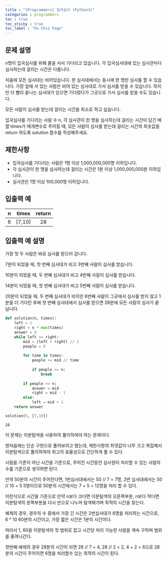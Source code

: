 ```yaml
---
title : "[Programmers] 입국심사 (Python3)"
categories : programmers
toc : true
toc_sticky : true
toc_label : "On this Page"
---
```



## 문제 설명
n명이 입국심사를 위해 줄을 서서 기다리고 있습니다. 각 입국심사대에 있는 심사관마다 심사하는데 걸리는 시간은 다릅니다.

처음에 모든 심사대는 비어있습니다. 한 심사대에서는 동시에 한 명만 심사를 할 수 있습니다. 가장 앞에 서 있는 사람은 비어 있는 심사대로 가서 심사를 받을 수 있습니다. 하지만 더 빨리 끝나는 심사대가 있으면 기다렸다가 그곳으로 가서 심사를 받을 수도 있습니다.

모든 사람이 심사를 받는데 걸리는 시간을 최소로 하고 싶습니다.

입국심사를 기다리는 사람 수 n, 각 심사관이 한 명을 심사하는데 걸리는 시간이 담긴 배열 times가 매개변수로 주어질 때, 모든 사람이 심사를 받는데 걸리는 시간의 최솟값을 return 하도록 solution 함수를 작성해주세요.


## 제한사항
* 입국심사를 기다리는 사람은 1명 이상 1,000,000,000명 이하입니다.
* 각 심사관이 한 명을 심사하는데 걸리는 시간은 1분 이상 1,000,000,000분 이하입니다.
* 심사관은 1명 이상 100,000명 이하입니다.


## 입출력 예

|n|times|return|
|:---:|:---:|:---:|
|6|[7,10]|28|

## 입출력 예 설명
가장 첫 두 사람은 바로 심사를 받으러 갑니다.

7분이 되었을 때, 첫 번째 심사대가 비고 3번째 사람이 심사를 받습니다.

10분이 되었을 때, 두 번째 심사대가 비고 4번째 사람이 심사를 받습니다.

14분이 되었을 때, 첫 번째 심사대가 비고 5번째 사람이 심사를 받습니다.

20분이 되었을 때, 두 번째 심사대가 비지만 6번째 사람이 그곳에서 심사를 받지 않고 1분을 더 기다린 후에 첫 번째 심사대에서 심사를 받으면 28분에 모든 사람의 심사가 끝납니다.


```python
def solution(n, times):
    left = 1
    right = n * max(times)
    answer = 0
    while left <= right:
        mid = (left + right) // 2
        people = 0
        
        for time in times:
            people += mid // time
            
            if people >= n:
                break
        
        if people >= n:
            answer = mid
            right = mid - 1
        else:
            left = mid + 1
    return answer
```


```python
solution(6, [7,10])
```




    28



이 문제는 이분탐색을 사용하여 풀이하여야 하는 문제이다.

맨처음에는 단순 구현으로 풀어보려고 했는데, 제한사항의 최댓값이 너무 크고 복잡해서 이분탐색으로 풀이하여야 최고의 효율성으로 간단하게 풀 수 있다.

사람을 기준이 아닌 시간을 기준으로, 주어진 시간동안 심사원이 처리할 수 있는 사람의 수를 기준으로 생각하면 된다. 

만약 50분의 시간이 주어진다면, 1번심사대에서는 50 // 7 = 7명, 2번 심사대에서는 50 // 10 = 5 5명이므로 50분의 시간에서는 7 + 5 = 12명을 처리 할 수 있다.

이런식으로 시간을 기준으로 만약 n보다 크다면 이분탐색의 오른쪽부분, n보다 작다면 이분탐색의 왼쪽부분을 다시 반으로 나누어 탐색해가며 최적의 시간을 찾는다.

예제의 경우, 경우의 수 중에서 가장 긴 시간은 2번심사대가 6명을 처리하는 시간으로, 6 * 10 60분의 시간이고, 가장 짧은 시간은 1분의 시간이다.

따라서 1, 60을 이분탐색의 첫 범위로 잡고 시간당 처리 가능한 사람을 계속 구하며 범위를 줄여나간다.

첫번째 예제의 경우 28분의 시간이 되면 28 // 7 = 4, 28 // 2 = 2, 4 + 2 = 6으로 28분의 시간이 주어지면 6명을 처리할수 있는 최적의 시간이 된다.
